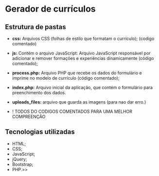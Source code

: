 # Gerador de currículos 

## Estrutura de pastas

- **css:** Arquivos CSS (folhas de estilo que formatam o currículo); (codigo comentado)
- **js:** Contém o arquivo JavaScript:
Arquivo JavaScript responsável por adicionar e remover formações e experiências dinamicamente (código comentado);
- **process.php:** Arquivo PHP que recebe os dados do formulário e imprime no modelo de currículo  (código comentado);
- **index.php:** Arquivo inicial da aplicação, que contém o formulário para preenchimento dos dados.
- **uploads_files:** arquivo que guarda as imagens (para nao dar erro.) 
 

- ! TODOS DO CODIGOS COMENTADOS PARA UMA MELHOR COMPREENÇÃO


## Tecnologias utilizadas

- HTML;
- CSS;
- JavaScript;
- jQuery;
- Bootstrap;
- PHP.>>